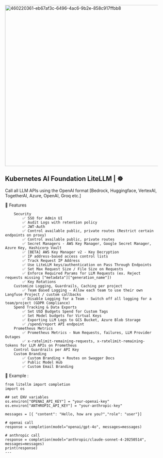 <img width="960" height="532" alt="460220361-eb67af3c-6496-4ac6-9b2e-858c917ffbb8" src="https://github.com/user-attachments/assets/b1ddcc59-ca08-4c17-bb55-27645e55cf2f" />


## Kubernetes AI Foundation LiteLLM | ☸️
Call all LLM APIs using the OpenAI format [Bedrock, Huggingface, VertexAI, TogetherAI, Azure, OpenAI, Groq etc.] 

🎯 Features
```
    Security
        ✅ SSO for Admin UI
        ✅ Audit Logs with retention policy
        ✅ JWT-Auth
        ✅ Control available public, private routes (Restrict certain endpoints on proxy)
        ✅ Control available public, private routes
        ✅ Secret Managers - AWS Key Manager, Google Secret Manager, Azure Key, Hashicorp Vault
        ✅ [BETA] AWS Key Manager v2 - Key Decryption
        ✅ IP address‑based access control lists
        ✅ Track Request IP Address
        ✅ Use LiteLLM keys/authentication on Pass Through Endpoints
        ✅ Set Max Request Size / File Size on Requests
        ✅ Enforce Required Params for LLM Requests (ex. Reject requests missing ["metadata"]["generation_name"])
        ✅ Key Rotations
    Customize Logging, Guardrails, Caching per project
        ✅ Team Based Logging - Allow each team to use their own Langfuse Project / custom callbacks
        ✅ Disable Logging for a Team - Switch off all logging for a team/project (GDPR Compliance)
    Spend Tracking & Data Exports
        ✅ Set USD Budgets Spend for Custom Tags
        ✅ Set Model budgets for Virtual Keys
        ✅ Exporting LLM Logs to GCS Bucket, Azure Blob Storage
        ✅ /spend/report API endpoint
    Prometheus Metrics
        ✅ Prometheus Metrics - Num Requests, failures, LLM Provider Outages
        ✅ x-ratelimit-remaining-requests, x-ratelimit-remaining-tokens for LLM APIs on Prometheus
    Control Guardrails per API Key
    Custom Branding
        ✅ Custom Branding + Routes on Swagger Docs
        ✅ Public Model Hub
        ✅ Custom Email Branding
```

🔨 Example : 

```
from litellm import completion
import os

## set ENV variables
os.environ["OPENAI_API_KEY"] = "your-openai-key"
os.environ["ANTHROPIC_API_KEY"] = "your-anthropic-key"

messages = [{ "content": "Hello, how are you?","role": "user"}]

# openai call
response = completion(model="openai/gpt-4o", messages=messages)

# anthropic call
response = completion(model="anthropic/claude-sonnet-4-20250514", messages=messages)
print(response)
---

